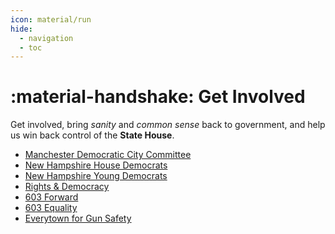 ```yaml
---
icon: material/run
hide:
  - navigation
  - toc
---
```


# :material-handshake: Get Involved

Get involved, bring *sanity* and *common sense* back to government, and help us win back control of
the **State House**.

- [Manchester Democratic City Committee](https://www.manchesterdemocrats.org/)
- [New Hampshire House Democrats](https://nhhousedems.org/)
- [New Hampshire Young Democrats](https://www.nhyd.org/)
- [Rights & Democracy](https://radmovement.org/nh/)
- [603 Forward](https://www.603forward.org/)
- [603 Equality](https://linktr.ee/603equalitynh)
- [Everytown for Gun Safety](https://www.everytown.org/)
